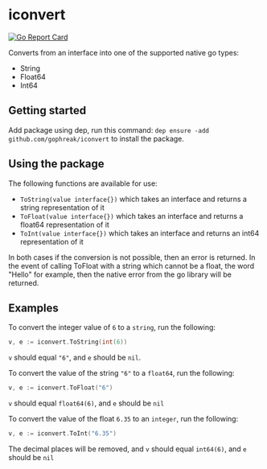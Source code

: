 # iconvert

[![Go Report Card](https://goreportcard.com/badge/github.com/gophreak/iconvert)](https://goreportcard.com/report/github.com/gophreak/iconvert)

Converts from an interface into one of the supported native go types:

* String
* Float64
* Int64

## Getting started

Add package using dep, run this command: `dep ensure -add github.com/gophreak/iconvert` to install the package.

## Using the package

The following functions are available for use:

* `ToString(value interface{})` which takes an interface and returns a string representation of it
* `ToFloat(value interface{})` which takes an interface and returns a float64 representation of it
* `ToInt(value interface{})` which takes an interface and returns an int64 representation of it

In both cases if the conversion is not possible, then an error is returned. In the event of calling ToFloat with a string
which cannot be a float, the word "Hello" for example, then the native error from the go library will be returned.

## Examples

To convert the integer value of `6` to a `string`, run the following:

```go
v, e := iconvert.ToString(int(6))
```

`v` should equal `"6"`, and `e` should be `nil`.

To convert the value of the string `"6"` to a `float64`, run the following:

```go
v, e := iconvert.ToFloat("6")
```

`v` should equal `float64(6)`, and `e` should be `nil`

To convert the value of the float `6.35` to an `integer`, run the following:

```go
v, e := iconvert.ToInt("6.35")
```

The decimal places will be removed, and `v` should equal `int64(6)`, and `e` should be `nil`
